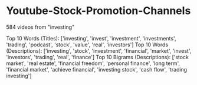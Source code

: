 # Youtube-Stock-Promotion-Channels

584 videos from "investing" 

Top 10 Words (Titles): ['investing', 'invest', 'investment', 'investments', 'trading', 'podcast', 'stock', 'value', 'real', 'investors']
Top 10 Words (Descriptions): ['investing', 'stock', 'investment', 'financial', 'market', 'invest', 'investors', 'trading', 'real', 'finance']
Top 10 Bigrams (Descriptions): ['stock market', 'real estate', 'financial freedom', 'personal finance', 'long term', 'financial market', 'achieve financial', 'investing stock', 'cash flow', 'trading investing']



